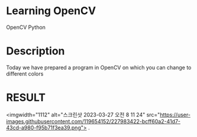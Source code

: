 # Learning OpenCV


OpenCV Python


# Description


Today we have prepared a program in OpenCV on which you can change to different colors


# RESULT


<imgwidth="1112" alt="스크린샷 2023-03-27 오전 8 11 24" src="https://user-images.githubusercontent.com/119654152/227983422-bcff60a2-41d7-43cd-a980-f95b71f3ea39.png"> 
   . 
